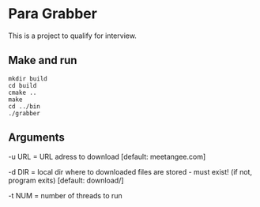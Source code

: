 # Para Grabber

This is a project to qualify for interview.

## Make and run
```shell
mkdir build
cd build
cmake ..
make
cd ../bin
./grabber
```

## Arguments
-u URL = URL adress to download [default: meetangee.com]

-d DIR = local dir where to downloaded files are stored
	 - must exist! (if not, program exits) [default: download/]

-t NUM = number of threads to run
